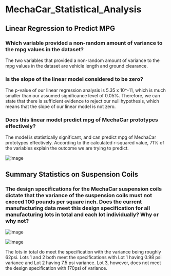 # MechaCar_Statistical_Analysis



## Linear Regression to Predict MPG

### Which variable provided a non-random amount of variance to the mpg values in the dataset? 

The two variables that provided a non-random amount of variance to the mpg values in the dataset are vehicle length and ground clearance.

### Is the slope of the linear model considered to be zero?
The p-value of our linear regression analysis is 5.35 x 10^-11, which is much smaller than our assumed significance level of 0.05%. Therefore, we can state that there is sufficient evidence to reject our null hypothesis, which means that the slope of our linear model is not zero.

### Does this linear model predict mpg of MechaCar prototypes effectively?

The model is statistically significant, and can predict mpg of MechaCar prototypes effectively. According to the calculated r-squared value, 71% of the variables explain the outcome we are trying to predict.

![image](https://user-images.githubusercontent.com/114033254/227614402-6c05a2d3-2449-42da-8684-9535a04b8f2b.png)

## Summary Statistics on Suspension Coils

### The design specifications for the MechaCar suspension coils dictate that the variance of the suspension coils must not exceed 100 pounds per square inch. Does the current manufacturing data meet this design specification for all manufacturing lots in total and each lot individually? Why or why not?

![image](https://user-images.githubusercontent.com/114033254/227620814-47a33246-6d0c-4b2f-a9d8-7cd9de253abf.png)

![image](https://user-images.githubusercontent.com/114033254/227620844-ce11c8d4-9a6c-4e59-8540-6008f3c175d5.png)

The lots in total do meet the specification with the variance being roughly 62psi. Lots 1 and 2 both meet the specifications with Lot 1 having 0.98 psi variance and Lot 2 having 7.5 psi variance. Lot 3, however, does not meet the design specification with 170psi of variance.
